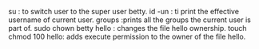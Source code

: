 su : to switch user to the super user betty.
id -un : ti print the effective username of current user.
groups :prints all the groups the current user is part of.
sudo chown betty hello : changes the file hello ownership.
touch
chmod 100 hello: adds execute permission to the owner of the file hello.
